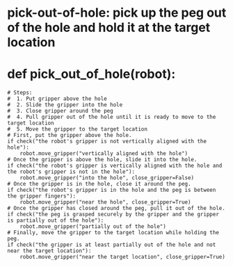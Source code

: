# pick-out-of-hole: pick up the peg out of the hole and hold it at the target location
# def pick_out_of_hole(robot):
    # Steps:
    #  1. Put gripper above the hole
    #  2. Slide the gripper into the hole
    #  3. Close gripper around the peg
    #  4. Pull gripper out of the hole until it is ready to move to the target location
    #  5. Move the gripper to the target location
    # First, put the gripper above the hole.
    if check("the robot's gripper is not vertically aligned with the hole"):
        robot.move_gripper("vertically aligned with the hole")
    # Once the gripper is above the hole, slide it into the hole.
    if check("the robot's gripper is vertically aligned with the hole and the robot's gripper is not in the hole"):
        robot.move_gripper("into the hole", close_gripper=False)
    # Once the gripper is in the hole, close it around the peg.
    if check("the robot's gripper is in the hole and the peg is between the gripper fingers"):
        robot.move_gripper("near the hole", close_gripper=True)
    # Once the gripper has closed around the peg, pull it out of the hole.
    if check("the peg is grasped securely by the gripper and the gripper is partially out of the hole"):
        robot.move_gripper("partially out of the hole")
    # Finally, move the gripper to the target location while holding the peg.
    if check("the gripper is at least partially out of the hole and not near the target location"):
        robot.move_gripper("near the target location", close_gripper=True)